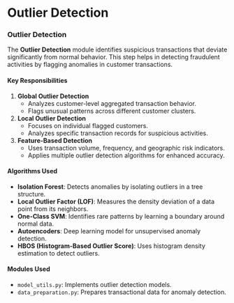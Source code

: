 # Outlier Detection

### **Outlier Detection**

The **Outlier Detection** module identifies suspicious transactions that deviate significantly from normal behavior. This step helps in detecting fraudulent activities by flagging anomalies in customer transactions.

#### **Key Responsibilities**

1. **Global Outlier Detection**
   * Analyzes customer-level aggregated transaction behavior.
   * Flags unusual patterns across different customer clusters.
2. **Local Outlier Detection**
   * Focuses on individual flagged customers.
   * Analyzes specific transaction records for suspicious activities.
3. **Feature-Based Detection**
   * Uses transaction volume, frequency, and geographic risk indicators.
   * Applies multiple outlier detection algorithms for enhanced accuracy.

#### **Algorithms Used**

* **Isolation Forest**: Detects anomalies by isolating outliers in a tree structure.
* **Local Outlier Factor (LOF)**: Measures the density deviation of a data point from its neighbors.
* **One-Class SVM**: Identifies rare patterns by learning a boundary around normal data.
* **Autoencoders**: Deep learning model for unsupervised anomaly detection.
* **HBOS (Histogram-Based Outlier Score)**: Uses histogram density estimation to detect outliers.

#### **Modules Used**

* `model_utils.py`: Implements outlier detection models.
* `data_preparation.py`: Prepares transactional data for anomaly detection.
